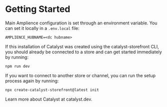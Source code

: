 # Getting Started

Main Amplience configuration is set through an environment variable. You can set it locally in a `.env.local` file:

```
AMPLIENCE_HUBNAME=<dc hubname>
```

If this installation of Catalyst was created using the catalyst-storefront CLI, you should already be connected to a store and can get started immediately by running:

```
npm run dev
```

If you want to connect to another store or channel, you can run the setup process again by running:

```
npx create-catalyst-storefront@latest init
```

Learn more about Catalyst at catalyst.dev.
